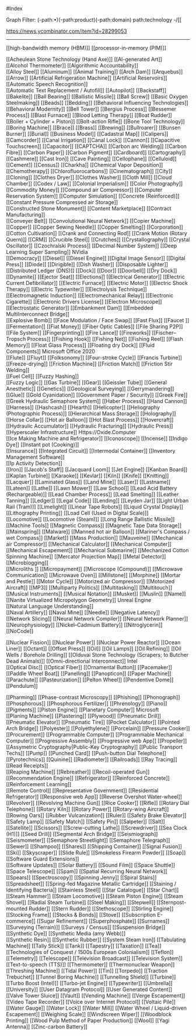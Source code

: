 #Index

Graph Filter:
(-path:•)(-path:product)(-path:domain)
path:technology
-/\[\[

https://news.ycombinator.com/item?id=28299053




---
[[high-bandwidth memory (HBM)]]
[[processor-in-memory (PIM)]]

[[Acheulean Stone Technology (Hand Axe)]]
[[AI-generated Art]]	
[[Alcohol Thermometer]]
[[Algorithmic Accountability]]	
[[Alloy Steel]]
[[Aluminum]]
[[Animal Training]]	
[[Arch Dam]]
[[Arquebus]]
[[Arrow]]
[[Artificial Refrigeration Machine]]
[[Artificial Reservoirs]]
[[Automatic Speech Recognition]]	
[[Automatic Text Replacement / Autofill]]
[[Autopilot]]
[[Backstaff]]
[[Bakelite]]
[[Ball Bearing]]
[[Ballistic Missile]]
[[Ball Screw]]
[[Basic Oxygen Steelmaking]]
[[Beads]]
[[Bedding]]
[[Behavioral Influencing Technologies]]
[[Behavioral Modernity]]
[[Bell Tower]]
[[Bergius Process]]
[[Bessemer Process]]
[[Blast Furnace]]
[[Blood Letting Therapy]]
[[Boat Rudder]]
[[Boiler + Cylinder + Piston]]
[[Bolt-action Rifle]]
[[Bone Tool Technology]]
[[Boring Machine]]
[[Brace]]
[[Brass]]
[[Brewing]]
[[Bullroarer]]
[[Bunsen Burner]]
[[Burial]]
[[Business Model]]
[[Cadastral Map]]
[[Calipers]]
[[Camcorder]]
[[Canal Irrigation]]
[[Canal Lock]]
[[Cannon]]
[[Capacitive Touchscreen]]
[[Capacitor]]
[[CAPTCHA]]
[[Carbon arc Welding]]
[[Carbon Fibre]]
[[Carbon Paper]]
[[Carbon Pigment]]
[[Cardboard]]
[[Cartography]]
[[Cashmere]]
[[Cast Iron]]
[[Cave Painting]]
[[Cellophane]]
[[Celluloid]]
[[Cement]]
[[Census]]
[[Charkha]]
[[Chemical Vapor Deposition]]
[[Chemotherapy]]
[[Chlorofluorocarbons]]
[[Cinematograph]]
[[City]]
[[Cloning]]
[[Clothes Dryer]]
[[Clothes Washer]]
[[Cloth Mill]]
[[Cloud Chamber]]
[[Codex / Law]]
[[Colonial Imperialism]]
[[Color Photography]]
[[Commodity Money]]
[[Compound air Compressor]]
[[Computer Reservation System]]
[[Computer Simulation]]
[[Concrete (Reinforced)]]
[[Constant Pressure Compressed air Storage]]	
[[Constructed Stone Monument]]
[[Content Marketplace]]
[[Contract Manufacturing]]	
[[Conveyer Belt]]
[[Convolutional Neural Network]]
[[Copier Machine]]
[[Copper]]
[[Copper Sewing Needle]]
[[Copper Smelting]]
[[Corporation]]
[[Cotton Cultivation]]
[[Crank and Connecting Rod]]
[[Crank Motion (Rotary Quern)]]
[[CRM]]	
[[Crucible Steel]]
[[Crutches]]
[[Crystallography]]
[[Crystal Oscillator]]
[[Czochralski Process]]
[[Decimal Number System]]
[[Deep Learning Super Sampling]]	NVidia	
[[Democracy]]
[[Diesel]]
[[Diesel Engine]]
[[Digital Image Sensor]]
[[Digital Press]]
[[Diode]]
[[Dirigible]]
[[Dish Washer]]
[[Disposable Lighter]]
[[Distributed Ledger (DNS)]]
[[Dock]]
[[Door]]
[[Doorbell]]
[[Dry Dock]]
[[Dynamite]]
[[Ejector Seat]]
[[Elections]]
[[Electrical Generator]]
[[Electric Current Defibrillator]]
[[Electric Furnace]]
[[Electric Motor]]
[[Electric Shock Therapy]]
[[Electric Typewriter]]
[[Electrolysis Technique]]
[[Electromagnetic Induction]]
[[Electromechanical Relay]]
[[Electronic Cigarette]]
[[Electronic Drivers License]]
[[Electron Microscope]]
[[Electrostatic Generator]]
[[Embankment Dam]]
[[Embedded MultiInterconnect Bridge]]	
[[Explosive Bomb]]
[[Face Modulation / Face Swap]]	
[[Fast Flux]]
[[Faucet ]]
[[Fermentation]]
[[Fiat Money]]
[[Fiber Optic Cables]]
[[File Sharing P2P]]
[[File System]]
[[Fingerprinting]]
[[Fire Lance]]
[[Fireworks]]
[[Fischer–Tropsch Process]]
[[Fishing Hook]]
[[Fishing Net]]
[[Fishing Reel]]
[[Flash Memory]]
[[Float Glass Process]]
[[Floating dry Dock]]
[[Fluid Components]]	Microsoft Office 2020	
[[Flute]]
[[Fluyt]]
[[Folksonomy]]
[[Four-stroke Cycle]]
[[Francis Turbine]]
[[Freeze-drying]]
[[Friction Machine]]
[[Friction Match]]
[[Friction Stir Welding]]	
[[Fuel Cell]]
[[Fuzzy Hashing]]	
[[Fuzzy Logic]]	
[[Gas Turbine]]
[[Gear]]
[[Geissler Tube]]
[[General Anesthetic]]
[[Genetics]]
[[Geological Surveying]]
[[Gerrymandering]]
[[Glue]]
[[Gold Cyanidation]]
[[Government Paper / Security]]
[[Greek Fire]]
[[Greek Hydraulic Semaphore System]]
[[Haber Process]]
[[Hand Cannon]]
[[Harness]]
[[Hashcash]]
[[Hearth]]
[[Helicopter]]
[[Heliography (Photographic Process)]]
[[Hierarchical Mass Storage]]
[[Holography]]
[[Horse Collar]]
[[Hot air Balloon]]
[[Hot Blast Process]]
[[Hovercraft]]
[[Hydraulic Accumulator]]
[[Hydraulic Fracturing]]
[[Hydraulic Press]]
[[Hyperscaler Infrastructure]] Https://Oxide.Computer	
[[Ice Making Machine and Refrigerator]]
[[Iconoscope]]
[[Incense]]
[[Indigo Dye]]
[[Instant pot (Cooking)]]	
[[Insurance]]
[[Integrated Circuit]]
[[Intermodal Container]]
[[Inventory Management Software]]	
[[Ip Activity Detection]]	
[[Iron]]
[[Jacob's Staff]]
[[Jacquard Loom]]
[[Jet Engine]]
[[Kanban Board]]
[[Kaplan Turbine]]
[[Karaoke]]
[[Kevlar]]
[[Kiln]]
[[Knife]]
[[Knitting]]
[[Lacquer]]
[[Laminated Glass]]
[[Land Mine]]
[[Laser]]
[[Lastname]]
[[Lateen]]
[[Lathe]]
[[Lawn Mower]]
[[Law School]]
[[Lead Acid Battery (Rechargeable)]]
[[Lead Chamber Process]]
[[Lead Smelting]]
[[Leather Tanning]]
[[Ledger]]
[[Legal Code]]
[[Lending]]
[[Leyden Jar]]
[[Light Urban Rail (Tram)]]
[[Limelight]]
[[Linear Tape Robots]]
[[Liquid Crystal Display]]
[[Lithography Printing]]
[[Load Cell (Used in Digital Scale)]]	
[[Locomotive]]
[[Locomotive (Steam)]]
[[Long Range Ballistic Missile]]
[[Machine Tools]]
[[Magnetic Compass]]
[[Magnetic Tape Data Storage]]
[[Mainspring]]
[[Malware]]
[[Manned hot air Balloon]]
[[Mariner's Compass / wet Compass]]
[[Market]]
[[Mass Production]]
[[Mauveine]]
[[Mechanical air Compressor]]
[[Mechanical Calculator]]
[[Mechanical Computer]]
[[Mechanical Escapement]]
[[Mechanical Submarine]]
[[Mechanized Cotton Spinning Machine]]
[[Mercator Projection Map]]
[[Metal Detector]]
[[Microblogging]]	
[[Microliths ]]
[[Micropayment]]
[[Microscope (Compound)]]
[[Microwave Communication]]
[[Microwave Oven]]
[[Millstone]]
[[Morphine]]
[[Mortar and Pestle]]
[[Motor Cycle]]
[[Motorized air Compressor]]
[[Motorized Aircraft]]
[[MP3]]
[[Multiparty Politics]]
[[Multitasking]]
[[Multitouch]]
[[Musical Instruments]]
[[Musical Notation]]
[[Musket]]
[[Muslin]]
[[Name]]
[[Nanite Virtualized Micropolygon Geometry]]	Unreal Engine	
[[Natural Language Understanding]]	
[[Naval Artillery]]
[[Naval Mine]]
[[Needle]]
[[Negative Latency]]	
[[Network Slicing]]
[[Neural Network Compiler]]
[[Neural Network Planner]]
[[Neurophysiology]]
[[Nickel–Cadmium Battery]]
[[Nitroglycerin]]
[[NoCode]]	

[[Nuclear Fission]]
[[Nuclear Power]]
[[Nuclear Power Reactor]]
[[Ocean Liner]]
[[Octant]]
[[Offset Press]]
[[Oil]]
[[Oil Lamps]]
[[Oil Refining]]
[[Oil Wells / Borehole Drilling]]
[[Olduvai Stone Technology (Scrapers; to Butcher Dead Animals)]]
[[Omni-directional Interconnect]]	Intel	
[[Optical Disc]]
[[Optical Fiber]]
[[Ornamental Button]]
[[Pacemaker]]
[[Paddle Wheel Boat]]
[[Panelling]]
[[Panopticon]]
[[Paper Machine]]
[[Parachute]]
[[Pasteurization]]
[[Pelton Wheel]]
[[Pendentive Dome]]
[[Pendulum]]

[[Pharming]]
[[Phase-contrast Microscopy]]
[[Phishing]]
[[Phonograph]]
[[Phosphorous]]
[[Phosphorous Fertilizer]]
[[Phrenology]]
[[Piano]]
[[Pigments]]
[[Piston Engine]]
[[Planetary Computer]]	Microsoft	
[[Planing Machine]]
[[Plastering]]
[[Plywood]]
[[Pneumatic Drill]]
[[Pneumatic Elevator]]
[[Pneumatic Tire]]
[[Pocket Calculator]]
[[Pointed Arch Bridge]]
[[Polyester]]
[[Polyethylene]]
[[Porcelain]]
[[Pressure Cooker]]
[[Procurement]]
[[Programmable Computer]]
[[Programmable Mechanical Computer]]
[[Progressive Assembly]]
[[Progressive web App]]
[[Propeller]]
[[Assymetric Cryptography|Public-Key Cryptography]]
[[Public Transport Techs]]
[[Pump]]
[[Punched Card]]
[[Push-button Dial Telephone]]
[[Pyrotechnics]]
[[Quinine]]
[[Radiometer]]
[[Railroads]]
[[Ray Tracing]]
[[Read Receipts]]	
[[Reaping Machine]]
[[Rebreather]]
[[Recoil-operated Gun]]
[[Recommendation Engine]]
[[Refrigerator]]
[[Reinforced Concrete]]
[[Reinforcement Learning]]	
[[Remote Control]]
[[Representative Government]]
[[Residential Refrigerator]]
[[Responsive web App]]
[[Reverse Overshot Water-wheel]]
[[Revolver]]
[[Revolving Machine Gun]]
[[Rice Cooker]]	
[[Rifle]]
[[Rotary Dial Telephone]]
[[Rotary Kiln]]
[[Rotary Power]]
[[Rotary-wing Aircraft]]
[[Rowing Oars]]
[[Rubber Vulcanization]]
[[Ruler]]
[[Safety Brake Elevator]]
[[Safety Lamp]]
[[Safety Match]]
[[Safety Pin]]
[[Salpeter]]
[[Salt]]
[[Satellite]]
[[Scissors]]
[[Screw-cutting Lathe]]
[[Screwdriver]]
[[Sea Clock (H1)]]
[[Seed Drill]]
[[Segmental Arch Bridge]]
[[Seismiograph]]
[[Seismometer]]
[[Semaphore Streetlight]]
[[Semaphore Telegraph]]
[[Sewer]]
[[Shampoo]]
[[Shares]]
[[Shipping Container]]
[[Signal Fusion]]
[[Ski]]
[[Skyscraper]]
[[Slide Rule]]
[[Smokeless Firearm Powder]]
[[Soap]]
[[Software Guard Extensions]]	
[[Software Updates]]
[[Solar Battery]]
[[Sound Film]]
[[Space Shuttle]]
[[Space Telescope]]
[[Spam]]
[[Spatial Recurring Neural Network]]
[[Spears]]
[[Spectroscopy]]
[[Spinning Jenny]]
[[Spiral Stairs]]
[[Spreadsheet]]
[[Spring-fed Magazine Metallic Cartridge]]
[[Staining / Identifying Bacteria]]
[[Stainless Steel]]
[[Star Catalogue]]
[[Star Chart]]
[[Steam Hammer]]
[[Steam Locomotive]]
[[Steam Piston Engine]]
[[Steam Shovel]]
[[Radial Steam Turbine]]
[[Steel Making]]
[[Stepwell]]
[[Sternpost-mounted Rudder]]
[[Stern Rudder]]
[[Stethoscope]]
[[Stirling Engine]]
[[Stocking Frame]]
[[Stocks & Bonds]]
[[Stove]]
[[Subscription E-commerce]]	
[[Sugar Refinement]]
[[Superphosphate]]
[[Surnames]]
[[Surveying (Terrain)]]
[[Surveys / Census]]
[[Suspension Bridge]]
[[Synthetic Dye]]
[[Synthetic Media (amy Webb)]]	
[[Synthetic Resin]]
[[Synthetic Rubber]]
[[System Steam Iron]]
[[Tabulating Machine]]
[[Tally Stick]]
[[Tank]]
[[Tapestry]]
[[Taxation]]
[[Tea]]
[[Technologies of Conquest / 1500s European Colonialism]]
[[Teflon]]
[[Telemetry]]
[[Telescope]]
[[Television Broadcast]]
[[Television System]]
[[Text-to-speech (TTS)]]
[[Thermometer]]
[[Thermonuclear Weapon]]
[[Threshing Machine]]
[[Tidal Power]]
[[Tin]]
[[Torpedo]]
[[Traction Trebuchet]]
[[Tunnel Boring Machine]]
[[Tunnelling Shield]]
[[Turbine]]
[[Turbo Boost (Intel)]]	
[[Turbo-jet Engine]]
[[Typewriter]]
[[Umbrella]]
[[University]]
[[User Datagram Protocol]]
[[User Generated Content]]
[[Valve Tower Sluice]]
[[Vault]]
[[Vending Machine]]
[[Verge Escapement]]
[[Video Tape Recorder]]
[[Voice over Internet Protocol]]
[[Voltaic Pile]]
[[Water Gauge]]
[[Water Lock]]
[[Water Mill]]
[[Water Wheel / Liquid-driven Escapement]]
[[Weighing Scale]]
[[Windscreen Wiper]]
[[Woodblock Printing]]
[[Wood Pulp Method of Paper Production]]
[[Wool]]
[[Yagi Antenna]]
[[Zinc-carbon Battery]]
